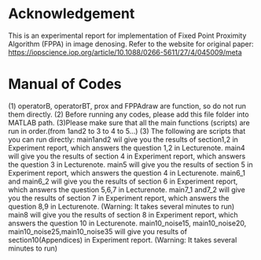 # Acknowledgement
This is an experimental report for implementation of Fixed Point Proximity Algorithm (FPPA) in image denosing. Refer to the website for original paper: https://iopscience.iop.org/article/10.1088/0266-5611/27/4/045009/meta
# Manual of Codes
(1) operatorB, operatorBT, prox and FPPAdraw are function, so do not run them directly.
(2) Before running any codes, please add this file folder into MATLAB path.
(3)Please make sure that all the main functions (scripts) are run in order.(from 1and2 to 3 to 4 to 5...)
(3) The following are scripts that you can run directly:
main1and2 wil give you the results of section1,2 in Experiment report, which answers the question 1,2 in Lecturenote.
main4 will give you the results of section 4 in Experiment report, which answers the question 3 in Lecturenote.
main5 will give you the results of section 5 in Experiment report, which answers the question 4 in Lecturenote.
main6_1 and main6_2 will give you the results of section 6 in Experiment report, which answers the question 5,6,7 in Lecturenote.
main7_1 and7_2 will give you the results of section 7 in Experiment report, which answers the question
8,9 in Lecturenote. (Warning: It takes several minutes to run)
main8 will give you the results of section 8 in Experiment report, which answers the question
10 in Lecturenote.
main10_noise15, main10_noise20, main10_noise25,main10_noise35 will give you results of section10(Appendices) in Experiment report. (Warning: It takes several minutes to run)
